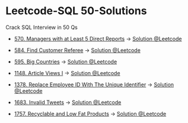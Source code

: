 # Leetcode-SQL 50-Solutions
 Crack SQL Interview in 50 Qs
 
 * [570. Managers with at Least 5 Direct Reports](https://leetcode.com/problems/managers-with-at-least-5-direct-reports/description/?envType=study-plan-v2&envId=top-sql-50) -> [Solution @Leetcode](https://leetcode.com/problems/managers-with-at-least-5-direct-reports/description/)

* [584. Find Customer Referee](https://leetcode.com/problems/find-customer-referee/description/?envType=study-plan-v2&envId=top-sql-50) -> [Solution @Leetcode](https://leetcode.com/problems/find-customer-referee/solutions/3594824/mysql-solution-customer-referrals-simple-and-explained/)

* [595. Big Countries](https://leetcode.com/problems/big-countries/?envType=study-plan-v2&envId=top-sql-50) -> [Solution @Leetcode](https://leetcode.com/problems/big-countries/solutions/3605486/big-countries-sql-explained-solution/)

* [1148. Article Views I](https://leetcode.com/problems/article-views-i/description/?envType=study-plan-v2&envId=top-sql-50) -> [Solution @Leetcode](https://leetcode.com/problems/article-views-i/solutions/3605515/article-views-1-mysql-explained-solution/)

* [1378. Replace Employee ID With The Unique Identifier](https://leetcode.com/problems/replace-employee-id-with-the-unique-identifier/description/?envType=study-plan-v2&envId=top-sql-50) -> [Solution @Leetcode](https://leetcode.com/problems/replace-employee-id-with-the-unique-identifier/solutions/3610236/employee-id-mysql-explained-solution/)

* [1683. Invalid Tweets](https://leetcode.com/problems/invalid-tweets/description/?envType=study-plan-v2&envId=top-sql-50) -> [Solution @Leetcode](https://leetcode.com/problems/invalid-tweets/solutions/3605530/invalid-tweets-length-mysql-explained-solution/)

* [1757. Recyclable and Low Fat Products](https://leetcode.com/problems/recyclable-and-low-fat-products/description/?envType=study-plan-v2&envId=top-sql-50) -> [Solution @Leetcode](https://leetcode.com/problems/recyclable-and-low-fat-products/solutions/3589933/recyclable-and-low-fat-simple-solution-sql-select-query/)
